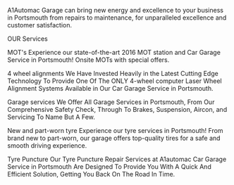 A1Automac Garage can bring new energy and excellence to your business in Portsmouth from repairs to maintenance, for unparalleled excellence and customer satisfaction.


OUR Services

MOT's
Experience our state-of-the-art 2016 MOT station and Car Garage Service in Portsmouth! Onsite MOTs with special offers. 

4 wheel alignments
We Have Invested Heavily in the Latest Cutting Edge Technology To Provide One Of The ONLY 4-wheel computer Laser Wheel Alignment Systems Available in Our Car Garage Service in Portsmouth.

Garage services
We Offer All Garage Services in Portsmouth, From Our Comprehensive Safety Check, Through To Brakes, Suspension, Aircon, and Servicing To Name But A Few.

New and part-worn tyre
Experience our tyre services in Portsmouth! From brand new to part-worn, our garage offers top-quality tires for a safe and smooth driving experience.

Tyre Puncture
Our Tyre Puncture Repair Services at A1automac Car Garage Service in Portsmouth Are Designed To Provide You With A Quick And Efficient Solution, Getting You Back On The Road In Time.

